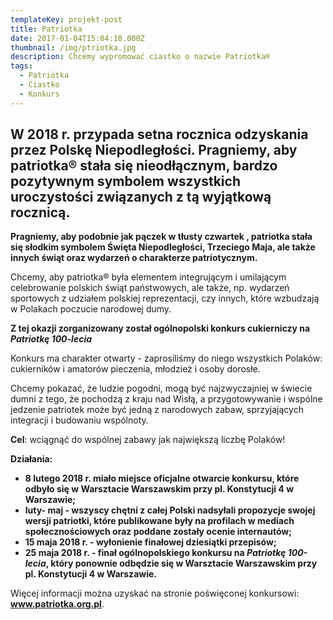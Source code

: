```yaml
---
templateKey: projekt-post
title: Patriotka
date: 2017-01-04T15:04:10.000Z
thumbnail: /img/ptriotka.jpg
description: Chcemy wypromować ciastko o nazwie Patriotka®
tags:
  - Patriotka
  - Ciastko
  - Konkurs
---
```

## **W 2018 r. przypada setna rocznica odzyskania przez Polskę Niepodległości. Pragniemy, aby patriotka® stała się nieodłącznym, bardzo pozytywnym symbolem wszystkich uroczystości związanych z tą wyjątkową rocznicą.**

**Pragniemy, aby podobnie jak pączek w tłusty czwartek , patriotka stała się  słodkim symbolem Święta Niepodległości, Trzeciego Maja, ale także innych świąt oraz wydarzeń o charakterze patriotycznym.**

Chcemy, aby patriotka® była elementem integrującym i umilającym celebrowanie polskich świąt państwowych, ale także, np. wydarzeń sportowych z udziałem polskiej reprezentacji, czy innych, które wzbudzają w Polakach poczucie narodowej dumy.

**Z tej okazji zorganizowany został ogólnopolski konkurs cukierniczy na _Patriotkę 100-lecia_**

Konkurs ma charakter otwarty -  zaprosiliśmy do niego wszystkich Polaków: cukierników i amatorów pieczenia, młodzież i osoby dorosłe.

Chcemy pokazać, że ludzie pogodni, mogą być najzwyczajniej w świecie dumni z tego, że pochodzą z kraju nad Wisłą, a przygotowywanie i wspólne jedzenie patriotek może być jedną z narodowych zabaw, sprzyjających integracji i budowaniu wspólnoty.

**Cel**: wciągnąć do wspólnej zabawy jak największą liczbę Polaków!

**Działania:**

* **8 lutego 2018 r. miało miejsce oficjalne otwarcie konkursu, które odbyło się w Warsztacie Warszawskim przy pl. Konstytucji 4 w Warszawie;**
* **luty- maj - wszyscy chętni z całej Polski nadsyłali propozycje swojej wersji patriotki, które publikowane były na profilach w mediach społecznościowych oraz poddane zostały ocenie internautów;**
* **15 maja 2018 r. - wyłonienie finałowej dziesiątki przepisów;**
* **25 maja 2018 r. - finał ogólnopolskiego konkursu na _Patriotkę 100-lecia_, który ponownie odbędzie się w Warsztacie Warszawskim przy pl. Konstytucji 4 w Warszawie.**

Więcej informacji można uzyskać na stronie poświęconej konkursowi: **www.patriotka.org.pl**.
